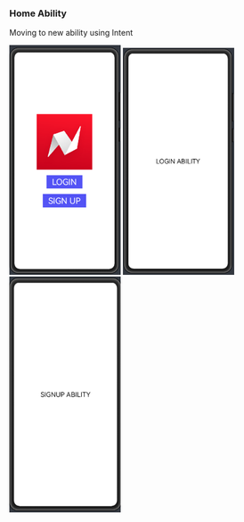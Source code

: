 ### Home Ability
Moving to new ability using Intent

<img src="readme_assets/1.png" width = 200/>

<img src="readme_assets/2.png" width = 200/>

<img src="readme_assets/3.png" width = 200/>
